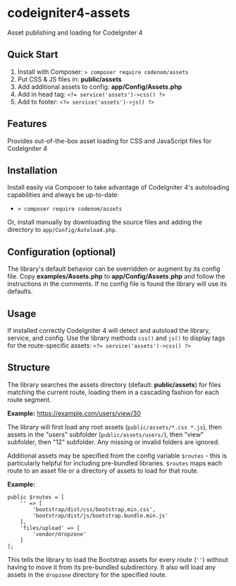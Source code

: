 # codeigniter4-assets
Asset publishing and loading for CodeIgniter 4

## Quick Start

1. Install with Composer: `> composer require codenom/assets`
2. Put CSS & JS files in: **public/assets**
3. Add additional assets to config: **app/Config/Assets.php**
3. Add in head tag: `<?= service('assets')->css() ?>`
4. Add to footer: `<?= service('assets')->js() ?>`

## Features

Provides out-of-the-box asset loading for CSS and JavaScript files for CodeIgniter 4

## Installation

Install easily via Composer to take advantage of CodeIgniter 4's autoloading capabilities
and always be up-to-date:
* `> composer require codenom/assets`

Or, install manually by downloading the source files and adding the directory to
`app/Config/Autoload.php`.

## Configuration (optional)

The library's default behavior can be overridden or augment by its config file. Copy
**examples/Assets.php** to **app/Config/Assets.php** and follow the instructions in the
comments. If no config file is found the library will use its defaults.

## Usage

If installed correctly CodeIgniter 4 will detect and autoload the library, service, and
config. Use the library methods `css()` and `js()` to display tags for the route-specific assets:
`<?= service('assets')->css() ?>`

## Structure

The library searches the assets directory (default: **public/assets**) for files matching
the current route, loading them in a cascading fashion for each route segment.

**Example:** https://example.com/users/view/30

The library will first load any root assets (`public/assets/*.css *.js`), then assets in
the "users" subfolder (`public/assets/users/`), then "view" subfolder, then "12" subfolder.
Any missing or invalid folders are ignored.

Additional assets may be specified from the config variable `$routes` - this is particularly
helpful for including pre-bundled libraries. `$routes` maps each route to an asset file or
a directory of assets to load for that route.

**Example:**

```
public $routes = [
	'' => [
		'bootstrap/dist/css/bootstrap.min.css',
		'bootstrap/dist/js/bootstrap.bundle.min.js'
	],
	'files/upload' => [
		'vendor/dropzone'
	]
];
```

This tells the library to load the Bootstrap assets for every route (`''`) without having
to move it from its pre-bundled subdirectory. It also will load any assets in the `dropzone`
directory for the specified route.

